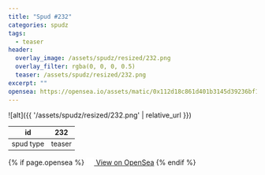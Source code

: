 ```yaml
---
title: "Spud #232"
categories: spudz
tags:
  - teaser
header:
  overlay_image: /assets/spudz/resized/232.png
  overlay_filter: rgba(0, 0, 0, 0.5)
  teaser: /assets/spudz/resized/232.png
excerpt: ""
opensea: https://opensea.io/assets/matic/0x112d18c861d401b3145d39236bf149f01e18beed/232
---
```

![alt]({{ '/assets/spudz/resized/232.png' | relative_url }})

| id | 232 |
|-|-|
| spud type | teaser |

{% if page.opensea %}
<a href="{{page.opensea}}" class="btn btn--info" onclick="window.open(this.href, '_blank'); return false;"><img src="/assets/images/opensea.svg" width="16px"><span>  View on OpenSea</span></a>
{% endif %}
